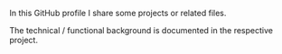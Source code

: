 In this GitHub profile I share some projects or related files.

The technical / functional background is documented in the respective project.
